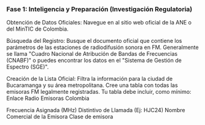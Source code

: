 ### Fase 1: Inteligencia y Preparación (Investigación Regulatoria)
Obtención de Datos Oficiales: Navegue en al sitio web oficial de la ANE o del MinTIC de Colombia.

Búsqueda del Registro: Busque el documento oficial que contiene los parámetros de las estaciones de radiodifusión sonora en FM. Generalmente se llama "Cuadro Nacional de Atribución de Bandas de Frecuencias (CNABF)" o puedes encontrar los datos en el "Sistema de Gestión de Espectro (SGE)". 

Creación de la Lista Oficial: Filtra la información para la ciudad de Bucaramanga y su área metropolitana. Cree una tabla con todas las emisoras FM legalmente registradas. Tu tabla debe incluir, como mínimo: Enlace Radio Emisoras Colombia

Frecuencia Asignada (MHz)
Distintivo de Llamada (Ej: HJC24)
Nombre Comercial de la Emisora
Clase de emisora
